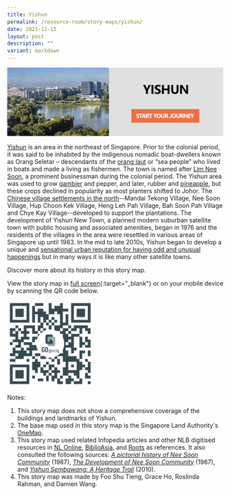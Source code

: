 ```yaml
---
title: Yishun
permalink: /resource-room/story-maps/yishun/
date: 2021-12-15
layout: post
description: ""
variant: markdown
---
```

[![Alt text for image on Isomer site](/images/storymap-image-yishun.jpg)](https://go.gov.sg/cnfwpm)

[Yishun](https://www.nlb.gov.sg/main/article-detail?cmsuuid=b1276c0c-2ede-4fcf-8015-900b97913692) is an area in the northeast of Singapore. Prior to the colonial period, it was said to be inhabited by the indigenous nomadic boat-dwellers known as Orang Seletar – descendants of the [orang laut](https://www.nlb.gov.sg/main/article-detail?cmsuuid=e586ffef-6277-4c3d-b463-bd14eefc914f) or “sea people” who lived in boats and made a living as fishermen. The town is named after [Lim Nee Soon](https://www.nlb.gov.sg/main/article-detail?cmsuuid=be69b0dd-c114-45cd-af32-e27e8f6a0050), a prominent businessman during the colonial period. The Yishun area was used to grow [gambier](https://www.nlb.gov.sg/main/article-detail?cmsuuid=ab23f39e-9874-4ff8-b840-05954249aa2b) and pepper, and later, rubber and [pineapple](https://www.nlb.gov.sg/main/article-detail?cmsuuid=dffa2769-f0ca-489b-b292-135a3c3a9fb1), but these crops declined in popularity as most planters shifted to Johor. The [Chinese village settlements in the north](https://www.nlb.gov.sg/main/article-detail?cmsuuid=d9bead6a-36c2-4c51-84f6-027b977d94a1)--Mandai Tekong Village, Nee Soon Village, Hup Choon Kek Village, Heng Leh Pah Village, Bah Soon Pah Village and Chye Kay Village--developed to support the plantations. The development of Yishun New Town, a planned modern suburban satellite town with public housing and associated amenities, began in 1976 and the residents of the villages in the area were resettled in various areas of Singapore up until 1983. In the mid to late 2010s, Yishun began to develop a unique and [sensational urban reputation for having odd and unusual happenings](https://www.roots.gov.sg/stories-landing/stories/yishun-the-odd-and-ordinary/story) but in many ways it is like many other satellite towns. 

Discover more about its history in this story map.

View the story map in [full screen](https://go.gov.sg/cnfwpm){:target="_blank"} or on your mobile device by scanning the QR code below.

<img src="/images/qr-code-storymap-yishun.png" alt="qr-code-storymap-yishun" style="width:200px;">

Notes:

1. This story map does not show a comprehensive coverage of the buildings and landmarks of Yishun.
2. The base map used in this story map is the Singapore Land Authority's [OneMap](https://www.onemap.gov.sg/docs/maps/).
3. This story map used related Infopedia articles and other NLB digitised resources in [NL Online](https://www.nlb.gov.sg/main/nlonline), [BiblioAsia](https://www.nlb.gov.sg/Browse/BiblioAsia.aspx), and [Roots](https://www.roots.sg/) as references. It also consulted the following sources: *[A pictorial history of Nee Soon Community](http://eservice.nlb.gov.sg/item_holding.aspx?bid=200063229)* (1987), *[The Development of Nee Soon Community](https://eresources.nlb.gov.sg/printheritage/detail/42d4dfc3-9cbc-4f38-b8ee-5ca1346f4eb7.aspx 
   )* (1987), and *[Yishun Sembawang: A Heritage Trail](http://eservice.nlb.gov.sg/item_holding.aspx?bid=14311322
   )* (2010).
4. This story map was made by Foo Shu Tieng, Grace Ho, Roslinda Rahman, and Damien Wang.